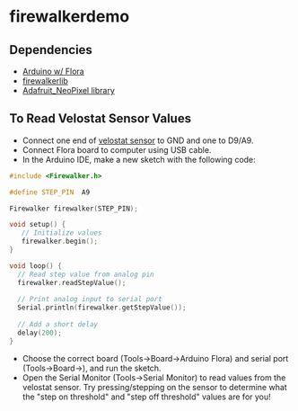 firewalkerdemo
==============

Dependencies
------------
* [Arduino w/ Flora](https://learn.adafruit.com/getting-started-with-flora/download-software)
* [firewalkerlib](https://github.com/inkwellsiesta/firewalkerlib)
* [Adafruit_NeoPixel library](https://learn.adafruit.com/adafruit-neopixel-uberguide/arduino-library)

To Read Velostat Sensor Values
-----------------------
* Connect one end of [velostat sensor](https://learn.adafruit.com/firewalker-led-sneakers/make-velostat-step-sensors) 
to GND and one to D9/A9.
* Connect Flora board to computer using USB cable.
* In the Arduino IDE, make a new sketch with the following code:
``` c++
#include <Firewalker.h>

#define STEP_PIN  A9

Firewalker firewalker(STEP_PIN);

void setup() {
   // Initialize values
   firewalker.begin();
}

void loop() {
  // Read step value from analog pin
  firewalker.readStepValue();
  
  // Print analog input to serial port
  Serial.println(firewalker.getStepValue());
  
  // Add a short delay
  delay(200);
}
```
* Choose the correct board (Tools->Board->Arduino Flora) and serial port (Tools->Board-><something with usb>),
and run the sketch.
* Open the Serial Monitor (Tools->Serial Monitor) to read values from the velostat sensor. Try pressing/stepping
on the sensor to determine what the "step on threshold" and "step off threshold" values are for you!
